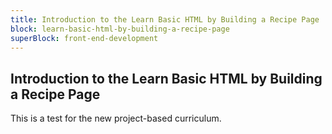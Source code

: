 ```yaml
---
title: Introduction to the Learn Basic HTML by Building a Recipe Page
block: learn-basic-html-by-building-a-recipe-page
superBlock: front-end-development
---
```


## Introduction to the Learn Basic HTML by Building a Recipe Page

This is a test for the new project-based curriculum.
